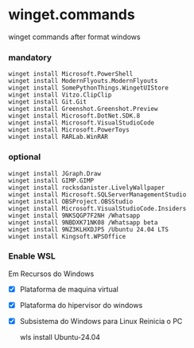 # winget.commands
winget commands after format windows 

### mandatory
    winget install Microsoft.PowerShell
    winget install ModernFlyouts.ModernFlyouts
    winget install SomePythonThings.WingetUIStore
    winget install Vitzo.ClipClip
    winget install Git.Git
    winget install Greenshot.Greenshot.Preview
    winget install Microsoft.DotNet.SDK.8
    winget install Microsoft.VisualStudioCode
    winget install Microsoft.PowerToys
    winget install RARLab.WinRAR
  
### optional
    winget install JGraph.Draw
    winget install GIMP.GIMP
    winget install rocksdanister.LivelyWallpaper
    winget install Microsoft.SQLServerManagementStudio
    winget install OBSProject.OBSStudio
    winget install Microsoft.VisualStudioCode.Insiders
    winget install 9NKSQGP7F2NH /Whatsapp
    winget install 9NBDXK71NK08 /Whatsapp beta
    winget install 9NZ3KLHXDJP5 /Ubuntu 24.04 LTS
    winget install Kingsoft.WPSOffice


  ### Enable WSL
  Em Recursos do Windows
  - [x] Plataforma de maquina virtual
  - [x]  Plataforma do hipervisor do windows
  - [x]  Subsistema do Windows para Linux
Reinicia o PC

        wls install Ubuntu-24.04
    
